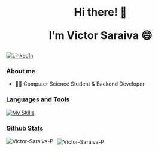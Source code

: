 <h1 align="center">Hi there! 🚀 
  
   I’m Victor Saraiva 😄
</h1>


[![LinkedIn](https://img.shields.io/badge/LinkedIn-0077B5?style=for-the-badge&logo=linkedin&logoColor=white)](https://www.linkedin.com/in/victor-saraiva-p/)

### About me

- 👨‍💻 Computer Science Student & Backend Developer  

### Languages and Tools

[![My Skills](https://skillicons.dev/icons?i=,ts,js,java,python,kotlin,c,nodejs,nestjs,spring,mongodb,postgres,aws)](https://skillicons.dev)

### Github Stats 

<p>
   <img align="left" src="https://github-readme-stats.vercel.app/api?username=Victor-Saraiva-P&show_icons=true&theme=github_dark&include_all_commits=true&count_private=true" alt="Victor-Saraiva-P" />
</p>
<p>&nbsp;
   <img align="center" src="https://github-readme-stats.vercel.app/api/top-langs?username=Victor-Saraiva-P&show_icons=true&locale=en&layout=compact&theme=github_dark&langs_count=10&card_width=325" alt="Victor-Saraiva-P" />
</p>

